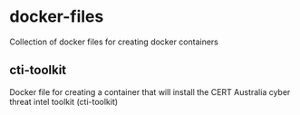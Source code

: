 # docker-files
Collection of docker files for creating docker containers

## cti-toolkit
Docker file for creating a container that will install the CERT Australia cyber threat intel toolkit
(cti-toolkit)
